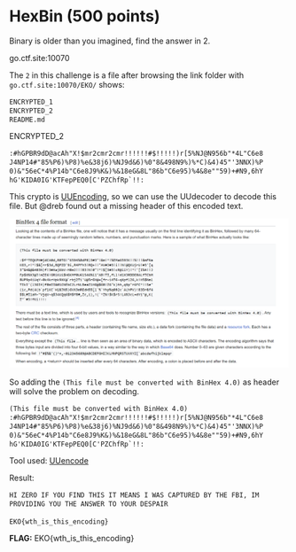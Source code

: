 # HexBin (500 points)

Binary is older than you imagined, find the answer in 2.

go.ctf.site:10070

The `2` in this challenge is a file after browsing the link folder with `go.ctf.site:10070/EKO/` shows:

```
ENCRYPTED_1
ENCRYPTED_2
README.md
```

ENCRYPTED_2
```
:#hGPBR9dD@acAh"X!$mr2cmr2cmr!!!!!!#$!!!!!)r[5%NJ@N956b"*4L"C6e8
J4NP14#"85%P6)%P8)%e&38j6)%NJ9d&6)%0"8&498N9%)%*C)&4)45"'3NNX)%P
0)&"56eC*4%P14b"C6e8J9%K&)%&18eG&8L"86b"C6e95)%4&8e""59)+#N9,6hY
hG'KIDA0IG'KTFepPEQ0[C'PZChfRp`!!:
```

This crypto is [UUEncoding](https://en.wikipedia.org/wiki/Uuencoding), so we can use the UUdecoder to decode this file. But @dreb found out a missing header of this encoded text.

![Alt text](image.png)

So adding the `(This file must be converted with BinHex 4.0)` as header will solve the problem on decoding.

```
(This file must be converted with BinHex 4.0)
:#hGPBR9dD@acAh"X!$mr2cmr2cmr!!!!!!#$!!!!!)r[5%NJ@N956b"*4L"C6e8
J4NP14#"85%P6)%P8)%e&38j6)%NJ9d&6)%0"8&498N9%)%*C)&4)45"'3NNX)%P
0)&"56eC*4%P14b"C6e8J9%K&)%&18eG&8L"86b"C6e95)%4&8e""59)+#N9,6hY
hG'KIDA0IG'KTFepPEQ0[C'PZChfRp`!!:
```

Tool used: [UUencode](https://www.webutils.pl/UUencode)

Result:

```
HI ZERO IF YOU FIND THIS IT MEANS I WAS CAPTURED BY THE FBI, IM PROVIDING YOU THE ANSWER TO YOUR DESPAIR

EKO{wth_is_this_encoding}
```

**FLAG:** EKO{wth_is_this_encoding}